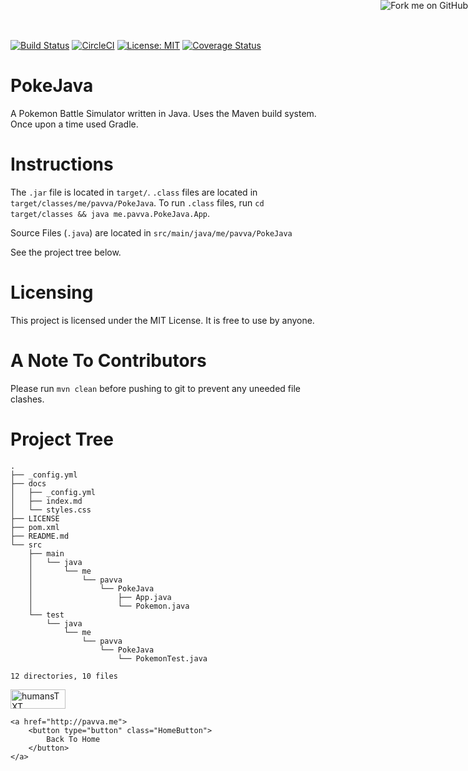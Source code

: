 <head>
    <link rel="stylesheet" href="styles.css" />
</head>

<a href="https://github.com/20avva/pavva.me">
    <img style="position: absolute; top: 0; right: 0; border: 0;" src="https://camo.githubusercontent.com/365986a132ccd6a44c23a9169022c0b5c890c387/68747470733a2f2f73332e616d617a6f6e6177732e636f6d2f6769746875622f726962626f6e732f666f726b6d655f72696768745f7265645f6161303030302e706e67" alt="Fork me on GitHub" data-canonical-src="https://s3.amazonaws.com/github/ribbons/forkme_right_red_aa0000.png">
</a>

[![Build Status](https://travis-ci.org/20avva/PokeJava.svg?branch=master)](https://travis-ci.org/20avva/PokeJava)
[![CircleCI](https://circleci.com/gh/20avva/PokeJava.svg?style=svg)](https://circleci.com/gh/20avva/PokeJava)
[![License: MIT](https://img.shields.io/badge/License-MIT-yellow.svg)](https://opensource.org/licenses/MIT)
[![Coverage Status](https://coveralls.io/repos/github/20avva/PokeJava/badge.svg)](https://coveralls.io/github/20avva/PokeJava)

# PokeJava

A Pokemon Battle Simulator written in Java. Uses the Maven build system. Once upon a time used Gradle.

# Instructions

The `.jar` file is located in `target/`. `.class` files are located in `target/classes/me/pavva/PokeJava`. To run
 `.class` files, run `cd target/classes && java me.pavva.PokeJava.App`.
 
Source Files (`.java`) are located in `src/main/java/me/pavva/PokeJava`
 
See the project tree below.

# Licensing

This project is licensed under the MIT License. It is free to use by anyone.

# A Note To Contributors

Please run `mvn clean` before pushing to git to prevent any uneeded file clashes.

# Project Tree
```
.
├── _config.yml
├── docs
│   ├── _config.yml
│   ├── index.md
│   └── styles.css
├── LICENSE
├── pom.xml
├── README.md
└── src
    ├── main
    │   └── java
    │       └── me
    │           └── pavva
    │               └── PokeJava
    │                   ├── App.java
    │                   └── Pokemon.java
    └── test
        └── java
            └── me
                └── pavva
                    └── PokeJava
                        └── PokemonTest.java

12 directories, 10 files
```

<div class="footer">
    <a href="/humans.txt">
        <img src="http://humanstxt.org/img/oficial-logos/humanstxt-transparent-color.png" alt="humansTXT" style="width:88px;height:31px;">
    </a>
    
    <a href="http://pavva.me">
        <button type="button" class="HomeButton">
            Back To Home
        </button>
    </a>
</div>